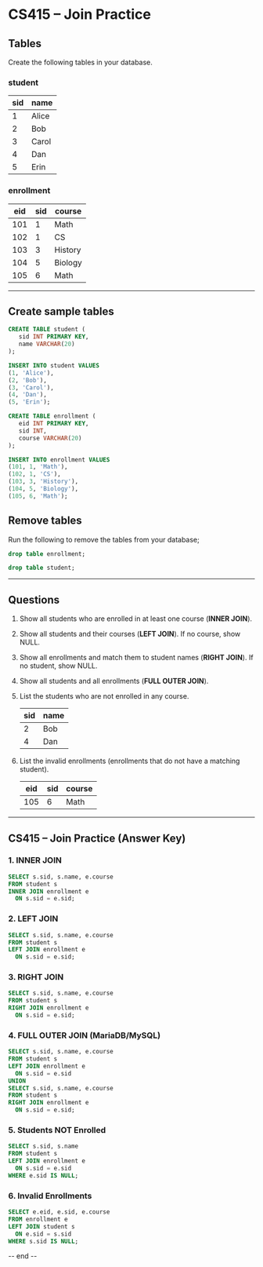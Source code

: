# CS415 – Join Practice

## Tables

Create the following tables in your database.

### student
| sid | name  |
|-----|-------|
|  1  | Alice |
|  2  | Bob   |
|  3  | Carol |
|  4  | Dan   |
|  5  | Erin  |

### enrollment
| eid | sid | course   |
|-----|-----|----------|
| 101 |  1  | Math     |
| 102 |  1  | CS       |
| 103 |  3  | History  |
| 104 |  5  | Biology  |
| 105 |  6  | Math     |   -- sid=6 does not exist in student

---
## Create sample tables

```sql
CREATE TABLE student (
   sid INT PRIMARY KEY,
   name VARCHAR(20)
);

INSERT INTO student VALUES
(1, 'Alice'),
(2, 'Bob'),
(3, 'Carol'),
(4, 'Dan'),
(5, 'Erin');

CREATE TABLE enrollment (
   eid INT PRIMARY KEY,
   sid INT,
   course VARCHAR(20)
);

INSERT INTO enrollment VALUES
(101, 1, 'Math'),
(102, 1, 'CS'),
(103, 3, 'History'),
(104, 5, 'Biology'),
(105, 6, 'Math'); 

```
## Remove tables

Run the following to remove the tables from your database;

```sql
drop table enrollment;

drop table student;
```
---
## Questions

1. Show all students who are enrolled in at least one course (**INNER JOIN**).
2. Show all students and their courses (**LEFT JOIN**). If no course, show NULL.
3. Show all enrollments and match them to student names (**RIGHT JOIN**). If no student, show NULL.
4. Show all students and all enrollments (**FULL OUTER JOIN**).
5. List the students who are not enrolled in any course.

   | sid | name |
   |-----|------|
   |  2  | Bob  |
   |  4  | Dan  |

6. List the invalid enrollments (enrollments that do not have a matching student).

   | eid | sid | course |
   |-----|-----|--------|
   | 105 |  6  | Math   |

---

## CS415 – Join Practice (Answer Key)

### 1. INNER JOIN
```sql
SELECT s.sid, s.name, e.course
FROM student s
INNER JOIN enrollment e
  ON s.sid = e.sid;
````

### 2. LEFT JOIN

```sql
SELECT s.sid, s.name, e.course
FROM student s
LEFT JOIN enrollment e
  ON s.sid = e.sid;
```

### 3. RIGHT JOIN

```sql
SELECT s.sid, s.name, e.course
FROM student s
RIGHT JOIN enrollment e
  ON s.sid = e.sid;
```

### 4. FULL OUTER JOIN (MariaDB/MySQL)

```sql
SELECT s.sid, s.name, e.course
FROM student s
LEFT JOIN enrollment e
  ON s.sid = e.sid
UNION
SELECT s.sid, s.name, e.course
FROM student s
RIGHT JOIN enrollment e
  ON s.sid = e.sid;
```

### 5. Students NOT Enrolled

```sql
SELECT s.sid, s.name
FROM student s
LEFT JOIN enrollment e
  ON s.sid = e.sid
WHERE e.sid IS NULL;
```

### 6. Invalid Enrollments

```sql
SELECT e.eid, e.sid, e.course
FROM enrollment e
LEFT JOIN student s
  ON e.sid = s.sid
WHERE s.sid IS NULL;
```

-- end --

